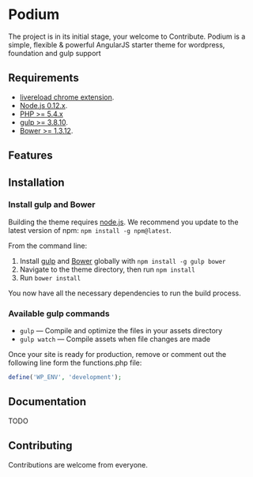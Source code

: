 Podium
===
The project is in its initial stage, your welcome to Contribute.
Podium is a simple, flexible & powerful AngularJS starter theme for wordpress, foundation and gulp support 

Requirements
---
- [livereload chrome extension](https://chrome.google.com/webstore/detail/livereload/jnihajbhpnppcggbcgedagnkighmdlei).
- [Node.js 0.12.x](https://nodejs.org).
- [PHP >= 5.4.x](http://php.net/)
- [gulp >= 3.8.10](http://gulpjs.com/).
- [Bower >= 1.3.12](http://bower.io/).

Features
---

Installation
---


### Install gulp and Bower

Building the theme requires [node.js](http://nodejs.org/download/). We recommend you update to the latest version of npm: `npm install -g npm@latest`.

From the command line:

1. Install [gulp](http://gulpjs.com) and [Bower](http://bower.io/) globally with `npm install -g gulp bower`
2. Navigate to the theme directory, then run `npm install`
3. Run `bower install`

You now have all the necessary dependencies to run the build process.

### Available gulp commands

* `gulp` — Compile and optimize the files in your assets directory
* `gulp watch` — Compile assets when file changes are made

Once your site is ready for production, remove or comment out the following line form the functions.php file:
```php
define('WP_ENV', 'development');
```

## Documentation
TODO

## Contributing

Contributions are welcome from everyone.